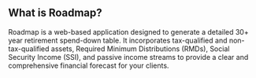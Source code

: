 ## What is Roadmap?

Roadmap is a web-based application designed to generate a detailed 30+ year retirement spend-down table. It incorporates tax-qualified and non-tax-qualified assets, Required Minimum Distributions (RMDs), Social Security Income (SSI), and passive income streams to provide a clear and comprehensive financial forecast for your clients.